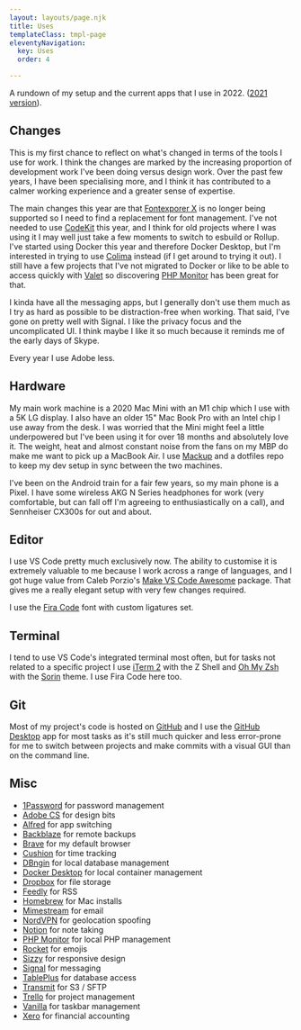 ```yaml
---
layout: layouts/page.njk
title: Uses
templateClass: tmpl-page
eleventyNavigation:
  key: Uses
  order: 4

---
```

A rundown of my setup and the current apps that I use in 2022. ([2021 version](/uses/2021/)).

## Changes

This is my first chance to reflect on what's changed in terms of the tools I use for work. I think the changes are marked by the increasing proportion of development work I've been doing versus design work. Over the past few years, I have been specialising more, and I think it has contributed to a calmer working experience and a greater sense of expertise.

The main changes this year are that [Fontexporer X](https://www.fontexplorerx.com/) is no longer being supported so I need to find a replacement for font management. I've not needed to use [CodeKit](https://codekitapp.com/) this year, and I think for old projects where I was using it I may well just take a few moments to switch to esbuild or Rollup. I've started using Docker this year and therefore Docker Desktop, but I'm interested in trying to use [Colima](https://github.com/abiosoft/colima/) instead (if I get around to trying it out). I still have a few projects that I've not migrated to Docker or like to be able to access quickly with [Valet](https://laravel.com/docs/valet) so discovering [PHP Monitor](https://github.com/nicoverbruggen/phpmon) has been great for that.

I kinda have all the messaging apps, but I generally don't use them much as I try as hard as possible to be distraction-free when working. That said, I've gone on pretty well with Signal. I like the privacy focus and the uncomplicated UI. I think maybe I like it so much because it reminds me of the early days of Skype.

Every year I use Adobe less.

## Hardware

My main work machine is a 2020 Mac Mini with an M1 chip which I use with a 5K LG display. I also have an older 15" Mac Book Pro with an Intel chip I use away from the desk. I was worried that the Mini might feel a little underpowered but I've been using it for over 18 months and absolutely love it. The weight, heat and almost constant noise from the fans on my MBP do make me want to pick up a MacBook Air. I use [Mackup](https://github.com/lra/mackup) and a dotfiles repo to keep my dev setup in sync between the two machines.

I've been on the Android train for a fair few years, so my main phone is a Pixel. I have some wireless AKG N Series headphones for work (very comfortable, but can fall off I'm agreeing to enthusiastically on a call), and Sennheiser CX300s for out and about.

## Editor

I use VS Code pretty much exclusively now. The ability to customise it is extremely valuable to me because I work across a range of languages, and I got huge value from Caleb Porzio's [Make VS Code Awesome](https://makevscodeawesome.com/) package. That gives me a really elegant setup with very few changes required.

I use the [Fira Code](https://github.com/tonsky/FiraCode) font with custom ligatures set.

## Terminal

I tend to use VS Code's integrated terminal most often, but for tasks not related to a specific project I use [iTerm 2](https://www.iterm2.com/) with the Z Shell and [Oh My Zsh](https://ohmyz.sh/) with the [Sorin](https://github.com/ohmyzsh/ohmyzsh/wiki/Themes#sorin) theme. I use Fira Code here too.

## Git

Most of my project's code is hosted on [GitHub](https://github.com/) and I use the [GitHub Desktop](https://desktop.github.com/) app for most tasks as it's still much quicker and less error-prone for me to switch between projects and make commits with a visual GUI than on the command line.

## Misc

* [1Password](https://1password.com/) for password management
* [Adobe CS](https://adobe.com/) for design bits
* [Alfred](https://www.alfredapp.com/) for app switching
* [Backblaze](https://www.backblaze.com/) for remote backups
* [Brave](https://brave.com/) for my default browser
* [Cushion](https://cushionapp.com/) for time tracking
* [DBngin](https://dbngin.com/) for local database management
* [Docker Desktop](https://dbngin.com/) for local container management
* [Dropbox](https://www.dropbox.com/) for file storage
* [Feedly](https://feedly.com/) for RSS
* [Homebrew](https://brew.sh/) for Mac installs
* [Mimestream](https://mimestream.com/) for email
* [NordVPN](https://nordvpn.com/) for geolocation spoofing
* [Notion](https://www.notion.so/) for note taking
* [PHP Monitor](https://github.com/nicoverbruggen/phpmon) for local PHP management
* [Rocket](https://matthewpalmer.net/rocket/) for emojis
* [Sizzy](https://sizzy.co/) for responsive design
* [Signal](https://signal.org/) for messaging
* [TablePlus](https://tableplus.com/) for database access
* [Transmit](https://panic.com/transmit/) for S3 / SFTP
* [Trello](https://trello.com/) for project management
* [Vanilla](https://matthewpalmer.net/vanilla/) for taskbar management
* [Xero](https://www.xero.com/) for financial accounting

